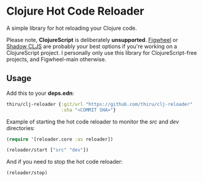 # Clojure Hot Code Reloader

A simple library for hot reloading your Clojure code.

Please note, **ClojureScript** is deliberately **unsupported**. [Figwheel](https://figwheel.org/) or [Shadow CLJS](http://shadow-cljs.org/) are probably your best options if you're working on a ClojureScript project. I personally only use this library for ClojureScript-free projects, and Figwheel-main otherwise.

## Usage

Add this to your **deps.edn**:

```clojure
thiru/clj-reloader {:git/url "https://github.com/thiru/clj-reloader"
                    :sha "<COMMIT SHA>"}
```

Example of starting the hot code reloader to monitor the *src* and *dev*
directories:

```clojure
(require '[reloader.core :as reloader])

(reloader/start ["src" "dev"])
```

And if you need to stop the hot code reloader:

```clojure
(reloader/stop)
```

